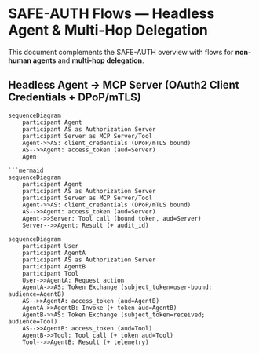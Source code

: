 <!-- Licensed under CC-BY-4.0 -->

# SAFE-AUTH Flows — Headless Agent & Multi-Hop Delegation

This document complements the SAFE-AUTH overview with flows for **non-human agents** and **multi-hop delegation**.

## Headless Agent → MCP Server (OAuth2 Client Credentials + DPoP/mTLS)

```mermaid
sequenceDiagram
    participant Agent
    participant AS as Authorization Server
    participant Server as MCP Server/Tool
    Agent->>AS: client_credentials (DPoP/mTLS bound)
    AS-->>Agent: access_token (aud=Server)
    Agen

```mermaid
sequenceDiagram
    participant Agent
    participant AS as Authorization Server
    participant Server as MCP Server/Tool
    Agent->>AS: client_credentials (DPoP/mTLS bound)
    AS-->>Agent: access_token (aud=Server)
    Agent->>Server: Tool call (bound token, aud=Server)
    Server-->>Agent: Result (+ audit_id)

sequenceDiagram
    participant User
    participant AgentA
    participant AS as Authorization Server
    participant AgentB
    participant Tool
    User->>AgentA: Request action
    AgentA->>AS: Token Exchange (subject_token=user-bound; audience=AgentB)
    AS-->>AgentA: access_token (aud=AgentB)
    AgentA->>AgentB: Invoke (+ token aud=AgentB)
    AgentB->>AS: Token Exchange (subject_token=received; audience=Tool)
    AS-->>AgentB: access_token (aud=Tool)
    AgentB->>Tool: Tool call (+ token aud=Tool)
    Tool-->>AgentB: Result (+ telemetry)

